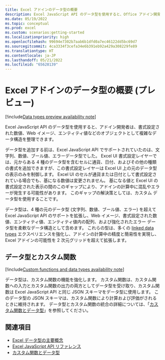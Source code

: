 ```yaml
---
title: Excel アドインのデータ型の概要
description: Excel JavaScript API のデータ型を使用すると、Office アドイン開発者は、書式設定された数値、Web イメージ、エンティティ値、エンティティ値内の配列、および拡張エラーをデータ型として操作できます。
ms.date: 05/19/2022
ms.topic: conceptual
ms.prod: excel
ms.custom: scenarios:getting-started
ms.localizationpriority: high
ms.openlocfilehash: 99694e7302b7aab6b1dfd0a7ec46122dd5bc69d7
ms.sourcegitcommit: 4ca3334f3cefa34e6b391eb92a429a308229fe89
ms.translationtype: HT
ms.contentlocale: ja-JP
ms.lasthandoff: 05/21/2022
ms.locfileid: "65628139"
---
```

# <a name="overview-of-data-types-in-excel-add-ins-preview"></a>Excel アドインのデータ型の概要 (プレビュー)

[!include[Data types preview availability note](../includes/excel-data-types-preview.md)]

Excel JavaScript API のデータ型を使用すると、アドイン開発者は、書式設定された数値、Web イメージ、エンティティ値などのオブジェクトとして複雑なデータ構造を整理できます。

データ型を追加する前は、Excel JavaScript API でサポートされていたのは、文字列、数値、ブール値、エラーデータ型でした。 Excel UI 書式設定レイヤーでは、元からある 4 種のデータ型を含むセルに通貨、日付、およびその他の種類の書式を追加できますが、この書式設定レイヤーは Excel UI 上の元のデータ型の表示のみを制御します。 Excel UI のセルが通貨または日付として書式設定されている場合でも、基になる数値は変更されません。 基になる値と Excel UI の書式設定された表示の間のこのギャップにより、アドインの計算中に混乱やエラーが発生する可能性があります。 このギャップの解決策としては、カスタム データ型を使用することです。

データ型は、4 種の元のデータ型 (文字列、数値、ブール値、エラー) を超えて Excel JavaScript API のサポートを拡張し、Web イメージ、書式設定された数値、エンティティ値、エンティティ値内の配列、および強化されたエラー データ型を柔軟なデータ構造として含めます。 これらの型は、多くの [linked data types](https://support.microsoft.com/office/what-linked-data-types-are-available-in-excel-6510ab58-52f6-4368-ba0f-6a76c0190772) エクスペリエンスを強化し、アドインの計算中の精度と簡易性を実現し、Excel アドインの可能性を 2 次元グリッドを超えて拡張します。

## <a name="data-types-and-custom-functions"></a>データ型とカスタム関数

[!include[Custom functions and data types availability note](../includes/excel-custom-functions-data-types-note.md)]

データ型は、カスタム関数の機能を強化します。 カスタム関数は、カスタム関数への入力とカスタム関数の出力の両方としてデータ型を受け取り、カスタム関数は Excel JavaScript API と同じ JSON スキーマをデータ型に使用します。 このデータ型の JSON スキーマは、カスタム関数により計算および評価がされるときに維持されます。 データ型とカスタム関数の統合の詳細については、「[カスタム関数とデータ型](custom-functions-data-types-concepts.md)」を参照してください。

## <a name="see-also"></a>関連項目

- [Excel データ型の主要概念](excel-data-types-concepts.md)
- [Excel JavaScript API リファレンス](../reference/overview/excel-add-ins-reference-overview.md)
- [カスタム関数とデータ型](custom-functions-data-types-concepts.md)
